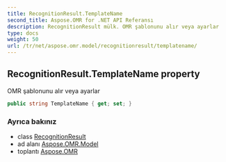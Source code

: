 ```yaml
---
title: RecognitionResult.TemplateName
second_title: Aspose.OMR for .NET API Referansı
description: RecognitionResult mülk. OMR şablonunu alır veya ayarlar
type: docs
weight: 50
url: /tr/net/aspose.omr.model/recognitionresult/templatename/
---
```

## RecognitionResult.TemplateName property

OMR şablonunu alır veya ayarlar

```csharp
public string TemplateName { get; set; }
```

### Ayrıca bakınız

* class [RecognitionResult](../)
* ad alanı [Aspose.OMR.Model](../../recognitionresult/)
* toplantı [Aspose.OMR](../../../)


